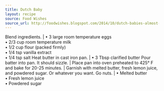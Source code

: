 ```yaml
---
title: Dutch Baby
layout: recipe
source: Food Wishes
source_url: http://foodwishes.blogspot.com/2014/10/dutch-babies-almost-as-easy-to-make-as.html?m=1
---
```


Blend ingredients. | &bull; 3 large room temperature eggs <br> &bull; 2/3 cup room temperature milk <br> &bull; 1/2 cup flour (packed firmly) <br> &bull; 1/4 tsp vanilla extract <br> &bull; 1/4 tsp salt
Heat butter in cast iron pan. | &bull; 3 Tbsp clarified butter
Pour batter into pan. It should sizzle. |
Place pan into oven preheated to 425° F and bake for 20-25 minutes. |
Garnish with melted butter, fresh lemon juice, and powdered sugar. Or whatever you want. Go nuts. | &bull; Melted butter <br> &bull; Fresh lemon juice <br> &bull; Powdered sugar
